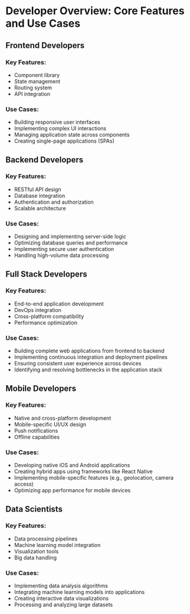 

  # Developer Overview: Core Features and Use Cases

## Frontend Developers

### Key Features:
- Component library
- State management
- Routing system
- API integration

### Use Cases:
- Building responsive user interfaces
- Implementing complex UI interactions
- Managing application state across components
- Creating single-page applications (SPAs)

## Backend Developers

### Key Features:
- RESTful API design
- Database integration
- Authentication and authorization
- Scalable architecture

### Use Cases:
- Designing and implementing server-side logic
- Optimizing database queries and performance
- Implementing secure user authentication
- Handling high-volume data processing

## Full Stack Developers

### Key Features:
- End-to-end application development
- DevOps integration
- Cross-platform compatibility
- Performance optimization

### Use Cases:
- Building complete web applications from frontend to backend
- Implementing continuous integration and deployment pipelines
- Ensuring consistent user experience across devices
- Identifying and resolving bottlenecks in the application stack

## Mobile Developers

### Key Features:
- Native and cross-platform development
- Mobile-specific UI/UX design
- Push notifications
- Offline capabilities

### Use Cases:
- Developing native iOS and Android applications
- Creating hybrid apps using frameworks like React Native
- Implementing mobile-specific features (e.g., geolocation, camera access)
- Optimizing app performance for mobile devices

## Data Scientists

### Key Features:
- Data processing pipelines
- Machine learning model integration
- Visualization tools
- Big data handling

### Use Cases:
- Implementing data analysis algorithms
- Integrating machine learning models into applications
- Creating interactive data visualizations
- Processing and analyzing large datasets

  